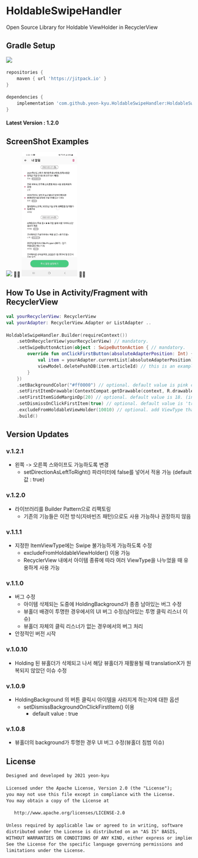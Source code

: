 # HoldableSwipeHandler
Open Source Library for Holdable ViewHolder in RecyclerView

## Gradle Setup

[![](https://jitpack.io/v/yeon-kyu/HoldableSwipeHandler.svg)](https://jitpack.io/#yeon-kyu/HoldableSwipeHandler)


```gradle
repositories {
    maven { url 'https://jitpack.io' }
}

dependencies {
    implementation 'com.github.yeon-kyu.HoldableSwipeHandler:HoldableSwipeHandler:1.2.0'
}
```
#### Latest Version : 1.2.0

## ScreenShot Examples

<p align="left">
    <img src="https://github.com/yeon-kyu/HoldableSwipeHandler/blob/main/screenshots/iTunes_Gif.gif" width="30%"/>
    🌴🌴
    <img src="https://github.com/yeon-kyu/HoldableSwipeHandler/blob/main/screenshots/KuRing_Gif.gif" width="30%"/>
    🌴🌴
</p>

## How To Use in Activity/Fragment with RecyclerView
```kotlin
val yourRecyclerView: RecyclerView
val yourAdapter: RecyclerView.Adapter or ListAdapter ..

HoldableSwipeHandler.Builder(requireContext())
    .setOnRecyclerView(yourRecyclerView) // mandatory.
    .setSwipeButtonAction(object : SwipeButtonAction { // mandatory.
        override fun onClickFirstButton(absoluteAdapterPosition: Int) {
            val item = yourAdapter.currentList[absoluteAdapterPosition]
            viewModel.deletePushDB(item.articleId) // this is an example.
        }
    })
    .setBackgroundColor("#ff0000") // optional. default value is pink color
    .setFirstItemDrawable(ContextCompat.getDrawable(context, R.drawable.ic_check)!!) // optional. default value is a 'trash can' icon
    .setFirstItemSideMarginDp(20) // optional. default value is 18. (in dip unit)
    .setDismissOnClickFirstItem(true) // optional. default value is 'true'
    .excludeFromHoldableViewHolder(10010) // optional. add ViewType that you want to exclude from holdable ViewHolder
    .build()
```

## Version Updates
### v.1.2.1
  - 왼쪽 -> 오른쪽 스와이프도 가능하도록 변경
    - setDirectionAsLeftToRight() 파라미터에 false를 넣어서 적용 가능 (default값 : true)

### v.1.2.0
  - 라이브러리를 Builder Pattern으로 리팩토링
    - 기존의 기능들은 이전 방식(자바빈즈 패턴)으로도 사용 가능하나 권장하지 않음

### v.1.1.1
  - 지정한 ItemViewType에는 Swipe 불가능하게 가능하도록 수정
    - excludeFromHoldableViewHolder() 이용 가능
    - RecyclerView 내에서 아이템 종류에 따라 여러 ViewType을 나누었을 때 유용하게 사용 가능

### v.1.1.0
  - 버그 수정
    - 아이템 삭제되는 도중에 HoldingBackground가 종종 남아있는 버그 수정
    - 뷰홀더 배경이 투명한 경우에서의 UI 버그 수정(남아있는 투명 클릭 리스너 이슈)
    - 뷰홀더 자체의 클릭 리스너가 없는 경우에서의 버그 처리
  - 안정적인 버전 시작

### v.1.0.10
  - Holding 된 뷰홀더가 삭제되고 나서 해당 뷰홀더가 재활용될 때 translationX가 원복되지 않았던 이슈 수정

### v.1.0.9
  - HoldingBackground 의 버튼 클릭시 아이템을 사라지게 하는지에 대한 옵션
    - setDismissBackgroundOnClickFirstItem() 이용
      - default value : true

### v.1.0.8
  - 뷰홀더의 background가 투명한 경우 UI 버그 수정(뷰홀더 침범 이슈)

## License
```xml
Designed and developed by 2021 yeon-kyu

Licensed under the Apache License, Version 2.0 (the "License");
you may not use this file except in compliance with the License.
You may obtain a copy of the License at

   http://www.apache.org/licenses/LICENSE-2.0

Unless required by applicable law or agreed to in writing, software
distributed under the License is distributed on an "AS IS" BASIS,
WITHOUT WARRANTIES OR CONDITIONS OF ANY KIND, either express or implied.
See the License for the specific language governing permissions and
limitations under the License.
```
